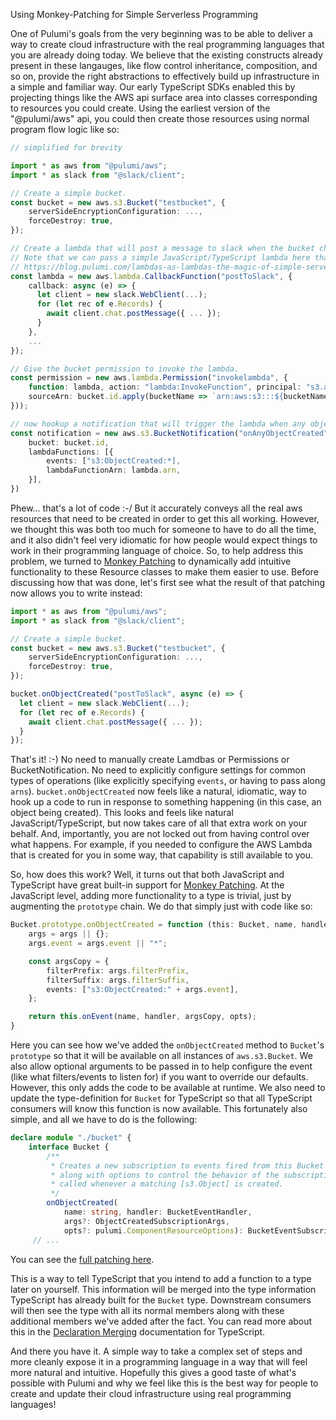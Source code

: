 Using Monkey-Patching for Simple Serverless Programming

One of Pulumi's goals from the very beginning was to be able to deliver a way to create cloud infrastructure with the real programming languages that you are already doing today. We believe that the existing constructs already present in these langauges, like flow control inheritance, composition, and so on, provide the right abstractions to effectively build up infrastructure in a simple and familiar way. Our early TypeScript SDKs enabled this by projecting things like the AWS api surface area into classes corresponding to resources you could create.  Using the earliest version of the "@pulumi/aws" api, you could then create those resources using normal program flow logic like so:

```ts
// simplified for brevity

import * as aws from "@pulumi/aws";
import * as slack from "@slack/client";

// Create a simple bucket.
const bucket = new aws.s3.Bucket("testbucket", {
    serverSideEncryptionConfiguration: ...,
    forceDestroy: true,
});

// Create a lambda that will post a message to slack when the bucket changes.
// Note that we can pass a simple JavaScript/TypeScript lambda here thanks to the magic of Lambdas as Lambdas:
// https://blog.pulumi.com/lambdas-as-lambdas-the-magic-of-simple-serverless-functions
const lambda = new aws.lambda.CallbackFunction("postToSlack", { 
    callback: async (e) => {
      let client = new slack.WebClient(...);
      for (let rec of e.Records) {
        await client.chat.postMessage({ ... });
      }
    },
    ...
});

// Give the bucket permission to invoke the lambda.
const permission = new aws.lambda.Permission("invokelambda", {
    function: lambda, action: "lambda:InvokeFunction", principal: "s3.amazonaws.com",
    sourceArn: bucket.id.apply(bucketName => `arn:aws:s3:::${bucketName}`),
}));

// now hookup a notification that will trigger the lambda when any object is created in the bucket.
const notification = new aws.s3.BucketNotification("onAnyObjectCreated", {
    bucket: bucket.id,
    lambdaFunctions: [{
        events: ["s3:ObjectCreated:*],
        lambdaFunctionArn: lambda.arn,
    }],
})
```

Phew... that's a lot of code :-/   But it accurately conveys all the real aws resources that need to be created in order to get this all working.  However, we thought this was both too much for someone to have to do all the time, and it also didn't feel very idiomatic for how people would expect things to work in their programming language of choice.  So, to help address this problem, we turned to [Monkey Patching](https://en.wikipedia.org/wiki/Monkey_patch) to dynamically add intuitive functionality to these Resource classes to make them easier to use.  Before discussing how that was done, let's first see what the result of that patching now allows you to write instead:

```ts
import * as aws from "@pulumi/aws";
import * as slack from "@slack/client";

// Create a simple bucket.
const bucket = new aws.s3.Bucket("testbucket", {
    serverSideEncryptionConfiguration: ...,
    forceDestroy: true,
});

bucket.onObjectCreated("postToSlack", async (e) => {
  let client = new slack.WebClient(...);
  for (let rec of e.Records) {
    await client.chat.postMessage({ ... });
  }
});
```

That's it! :-)  No need to manually create Lamdbas or Permissions or BucketNotification.  No need to explicitly configure settings for common types of operations (like explicitly specifying `events`, or having to pass along `arns`).  `bucket.onObjectCreated` now feels like a natural, idiomatic, way to hook up a code to run in response to something happening (in this case, an object being created).  This looks and feels like natural JavaScript/TypeScript, but now takes care of all that extra work on your behalf.  And, importantly, you are not locked out from having control over what happens.  For example, if you needed to configure the AWS Lambda that is created for you in some way, that capability is still available to you.

So, how does this work?  Well, it turns out that both JavaScript and TypeScript have great built-in support for  [Monkey Patching](https://en.wikipedia.org/wiki/Monkey_patch).  At the JavaScript level, adding more functionality to a type is trivial, just by augmenting the `prototype` chain.  We do that simply just with code like so:

```ts
Bucket.prototype.onObjectCreated = function (this: Bucket, name, handler, args, opts) {
    args = args || {};
    args.event = args.event || "*";

    const argsCopy = {
        filterPrefix: args.filterPrefix,
        filterSuffix: args.filterSuffix,
        events: ["s3:ObjectCreated:" + args.event],
    };

    return this.onEvent(name, handler, argsCopy, opts);
}
```

Here you can see how we've added the `onObjectCreated` method to `Bucket`'s `prototype` so that it will be available on all instances of `aws.s3.Bucket`.  We also allow optional arguments to be passed in to help configure the event (like what filters/events to listen for) if you want to override our defaults.  However, this only adds the code to be available at runtime.  We also need to update the type-definition for `Bucket` for TypeScript so that all TypeScript consumers will know this function is now available.  This fortunately also simple, and all we have to do is the following:

```ts
declare module "./bucket" {
    interface Bucket {
        /**
         * Creates a new subscription to events fired from this Bucket to the handler provided,
         * along with options to control the behavior of the subscription.  The handler will be
         * called whenever a matching [s3.Object] is created.
         */
        onObjectCreated(
            name: string, handler: BucketEventHandler,
            args?: ObjectCreatedSubscriptionArgs,
            opts?: pulumi.ComponentResourceOptions): BucketEventSubscription;
     // ...
```

You can see the [full patching here](https://github.com/pulumi/pulumi-aws/blob/71f11fdea5c7224dd93b774c450d6fc7f0d44b88/sdk/nodejs/s3/s3Mixins.ts#L210-L253).

This is a way to tell TypeScript that you intend to add a function to a type later on yourself.  This information will be merged into the type information TypeScript has already built for the `Bucket` type.  Downstream consumers will then see the type with all its normal members along with these additional members we've added after the fact.  You can read more about this in the [Declaration Merging](https://www.typescriptlang.org/docs/handbook/declaration-merging.html) documentation for TypeScript.

And there you have it.  A simple way to take a complex set of steps and more cleanly expose it in a programming language in a way that will feel more natural and intuitive.  Hopefully this gives a good taste of what's possible with Pulumi and why we feel like this is the best way for people to create and update their cloud infrastructure using real programming languages!
